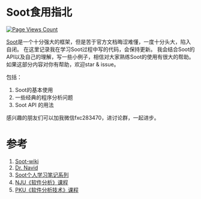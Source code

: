 # Soot食用指北


[![Page Views Count](https://badges.toozhao.com/badges/01F7SWY3AN10ZCNQZPWWVNGDYY/blue.svg)](https://badges.toozhao.com/stats/01F7SWY3AN10ZCNQZPWWVNGDYY "Get your own page views count badge on badges.toozhao.com")

[Soot](https://github.com/soot-oss/soot)是一个十分强大的框架，但是苦于官方文档晦涩难懂，一度十分头大，陷入自闭。
在这里记录我在学习Soot过程中写的代码，会保持更新。
我会结合Soot的API以及自己的理解，写一些小例子，相信对大家熟练Soot的使用有很大的帮助。
如果这部分内容对你有帮助，欢迎star & issue。

包括：
1. Soot的基本使用
2. 一些经典的程序分析问题
3. Soot API 的用法

感兴趣的朋友们可以加我微信fxc283470，进讨论群，一起进步。 


# 参考
1. [Soot-wiki](https://github.com/soot-oss/soot/wiki)
2. [Dr. Navid](https://github.com/noidsirius/SootTutorial)
3. [Soot个人学习笔记系列](https://0range228.github.io/tags/Soot/)
4. [NJU《软件分析》课程](https://pascal-group.bitbucket.io/teaching.html)
5. [PKU《软件分析技术》课程](https://liveclass.org.cn/cloudCourse/#/courseDetail/8mI06L2eRqk8GcsW)
